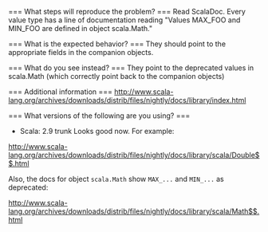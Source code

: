 === What steps will reproduce the problem? ===
Read ScalaDoc. Every value type has a line of documentation reading "Values MAX_FOO and MIN_FOO are defined in object scala.Math."

=== What is the expected behavior? ===
They should point to the appropriate fields in the companion objects.

=== What do you see instead? ===
They point to the deprecated values in scala.Math (which correctly point back to the companion objects)

=== Additional information ===
http://www.scala-lang.org/archives/downloads/distrib/files/nightly/docs/library/index.html

=== What versions of the following are you using? ===
  - Scala: 2.9 trunk
Looks good now. For example: 

http://www.scala-lang.org/archives/downloads/distrib/files/nightly/docs/library/scala/Double$$.html

Also, the docs for object `scala.Math` show `MAX_...` and `MIN_...` as deprecated: 

http://www.scala-lang.org/archives/downloads/distrib/files/nightly/docs/library/scala/Math$$.html

